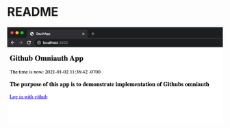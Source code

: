 # README

<img src="https://github.com/PhilipDeFraties/oauth_app/blob/main/app/assets/images/Screen%20Shot%202021-01-02%20at%2011.37.55%20AM.png">
